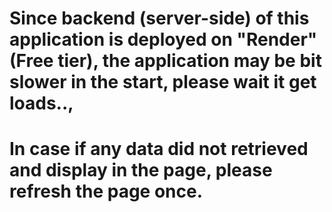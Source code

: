 # Since backend (server-side) of this application is deployed on "Render" (Free tier), the application may be bit slower in the start, please wait it get loads.., 
#  In case if any data did not retrieved and display in the page, please refresh the page once.
